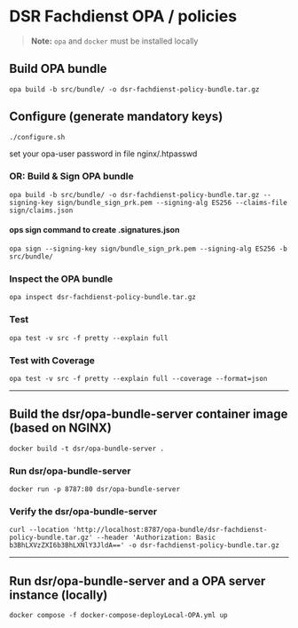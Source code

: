 # DSR Fachdienst OPA / policies

> **Note:** `opa` and `docker` must be installed locally

## Build OPA bundle

```console
opa build -b src/bundle/ -o dsr-fachdienst-policy-bundle.tar.gz
```

## Configure (generate mandatory keys)

```shell script
./configure.sh
```

set your opa-user password in file nginx/.htpasswd

### OR: Build & Sign OPA bundle

```console
opa build -b src/bundle/ -o dsr-fachdienst-policy-bundle.tar.gz --signing-key sign/bundle_sign_prk.pem --signing-alg ES256 --claims-file sign/claims.json
```

#### ops sign command to create .signatures.json

```console
opa sign --signing-key sign/bundle_sign_prk.pem --signing-alg ES256 -b src/bundle/
```

### Inspect the OPA bundle

```console
opa inspect dsr-fachdienst-policy-bundle.tar.gz
```

### Test

```console
opa test -v src -f pretty --explain full
```

### Test with Coverage

```console
opa test -v src -f pretty --explain full --coverage --format=json
```

---

## Build the dsr/opa-bundle-server container image (based on NGINX)

```console
docker build -t dsr/opa-bundle-server .
```

### Run dsr/opa-bundle-server

```console
docker run -p 8787:80 dsr/opa-bundle-server
```

### Verify the dsr/opa-bundle-server

```console
curl --location 'http://localhost:8787/opa-bundle/dsr-fachdienst-policy-bundle.tar.gz' --header 'Authorization: Basic b3BhLXVzZXI6b3BhLXNlY3JldA==' -o dsr-fachdienst-policy-bundle.tar.gz
```

---

## Run dsr/opa-bundle-server and a OPA server instance (locally)

```console
docker compose -f docker-compose-deployLocal-OPA.yml up
```
